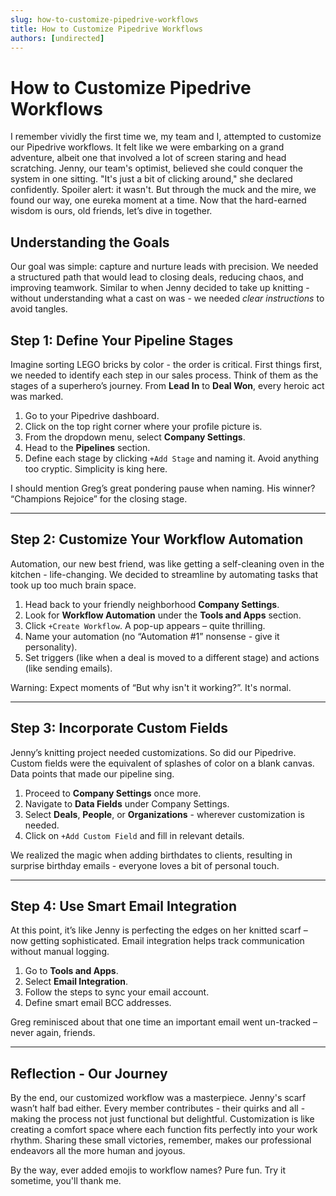 ```yaml
---
slug: how-to-customize-pipedrive-workflows
title: How to Customize Pipedrive Workflows
authors: [undirected]
---
```


# How to Customize Pipedrive Workflows

I remember vividly the first time we, my team and I, attempted to customize our Pipedrive workflows. It felt like we were embarking on a grand adventure, albeit one that involved a lot of screen staring and head scratching. Jenny, our team's optimist, believed she could conquer the system in one sitting. "It's just a bit of clicking around," she declared confidently. Spoiler alert: it wasn't. But through the muck and the mire, we found our way, one eureka moment at a time. Now that the hard-earned wisdom is ours, old friends, let’s dive in together.

## Understanding the Goals

Our goal was simple: capture and nurture leads with precision. We needed a structured path that would lead to closing deals, reducing chaos, and improving teamwork. Similar to when Jenny decided to take up knitting - without understanding what a cast on was - we needed *clear instructions* to avoid tangles.

## Step 1: Define Your Pipeline Stages

Imagine sorting LEGO bricks by color - the order is critical. First things first, we needed to identify each step in our sales process. Think of them as the stages of a superhero’s journey. From **Lead In** to **Deal Won**, every heroic act was marked.

1. Go to your Pipedrive dashboard.
2. Click on the top right corner where your profile picture is.
3. From the dropdown menu, select **Company Settings**.
4. Head to the **Pipelines** section.
5. Define each stage by clicking `+Add Stage` and naming it. Avoid anything too cryptic. Simplicity is king here.

I should mention Greg’s great pondering pause when naming. His winner? “Champions Rejoice” for the closing stage. 

---

## Step 2: Customize Your Workflow Automation

Automation, our new best friend, was like getting a self-cleaning oven in the kitchen - life-changing. We decided to streamline by automating tasks that took up too much brain space.

1. Head back to your friendly neighborhood **Company Settings**.
2. Look for **Workflow Automation** under the **Tools and Apps** section.
3. Click `+Create Workflow`. A pop-up appears – quite thrilling.
4. Name your automation (no “Automation #1” nonsense - give it personality).
5. Set triggers (like when a deal is moved to a different stage) and actions (like sending emails).

Warning: Expect moments of “But why isn't it working?”. It's normal.

---

## Step 3: Incorporate Custom Fields

Jenny’s knitting project needed customizations. So did our Pipedrive. Custom fields were the equivalent of splashes of color on a blank canvas. Data points that made our pipeline sing.

1. Proceed to **Company Settings** once more.
2. Navigate to **Data Fields** under Company Settings.
3. Select **Deals**, **People**, or **Organizations** - wherever customization is needed.
4. Click on `+Add Custom Field` and fill in relevant details.

We realized the magic when adding birthdates to clients, resulting in surprise birthday emails - everyone loves a bit of personal touch.

---

## Step 4: Use Smart Email Integration

At this point, it’s like Jenny is perfecting the edges on her knitted scarf – now getting sophisticated. Email integration helps track communication without manual logging.

1. Go to **Tools and Apps**.
2. Select **Email Integration**.
3. Follow the steps to sync your email account.
4. Define smart email BCC addresses.

Greg reminisced about that one time an important email went un-tracked – never again, friends.

---

## Reflection - Our Journey

By the end, our customized workflow was a masterpiece. Jenny's scarf wasn’t half bad either. Every member contributes - their quirks and all - making the process not just functional but delightful. Customization is like creating a comfort space where each function fits perfectly into your work rhythm. Sharing these small victories, remember, makes our professional endeavors all the more human and joyous.

By the way, ever added emojis to workflow names? Pure fun. Try it sometime, you'll thank me.